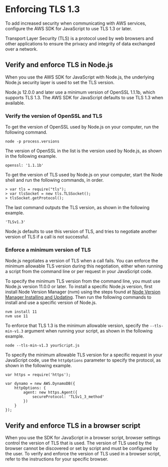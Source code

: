# Enforcing TLS 1\.3<a name="enforcing-tls"></a>

To add increased security when communicating with AWS services, configure the AWS SDK for JavaScript to use TLS 1\.3 or later\. 

Transport Layer Security \(TLS\) is a protocol used by web browsers and other applications to ensure the privacy and integrity of data exchanged over a network\.

## Verify and enforce TLS in Node\.js<a name="node-verify-enforce-tls"></a>

When you use the AWS SDK for JavaScript with Node\.js, the underlying Node\.js security layer is used to set the TLS version\.

Node\.js 12\.0\.0 and later use a minimum version of OpenSSL 1\.1\.1b, which supports TLS 1\.3\. The AWS SDK for JavaScript defaults to use TLS 1\.3 when available\.

### Verify the version of OpenSSL and TLS<a name="verify-tls-version"></a>

To get the version of OpenSSL used by Node\.js on your computer, run the following command\.

```
node -p process.versions
```

The version of OpenSSL in the list is the version used by Node\.js, as shown in the following example\.

```
openssl: '1.1.1b'
```

To get the version of TLS used by Node\.js on your computer, start the Node shell and run the following commands, in order\.

```
> var tls = require("tls");
> var tlsSocket = new tls.TLSSocket();
> tlsSocket.getProtocol();
```

The last command outputs the TLS version, as shown in the following example\.

```
'TLSv1.3'
```

Node\.js defaults to use this version of TLS, and tries to negotiate another version of TLS if a call is not successful\.

### Enforce a minimum version of TLS<a name="enforce-tls-version"></a>

Node\.js negotiates a version of TLS when a call fails\. You can enforce the minimum allowable TLS version during this negotiation, either when running a script from the command line or per request in your JavaScript code\. 

To specify the minimum TLS version from the command line, you must use Node\.js version 11\.0\.0 or later\. To install a specific Node\.js version, first install Node Version Manager \(nvm\) using the steps found at [Node Version Manager Installing and Updating](https://github.com/nvm-sh/nvm#installing-and-updating)\. Then run the following commands to install and use a specific version of Node\.js\. 

```
nvm install 11
nvm use 11
```

To enforce that TLS 1\.3 is the minimum allowable version, specify the `--tls-min-v1.3` argument when running your script, as shown in the following example\.

```
node --tls-min-v1.3 yourScript.js
```

To specify the minimum allowable TLS version for a specific request in your JavaScript code, use the `httpOptions` parameter to specify the protocol, as shown in the following example\.

```
var https = require('https');

var dynamo = new AWS.DynamoDB({
    httpOptions: {
        agent: new https.Agent({
            secureProtocol: 'TLSv1_3_method'
        })
    }
});
```

## Verify and enforce TLS in a browser script<a name="browser-verify-enforce-tls"></a>

When you use the SDK for JavaScript in a browser script, browser settings control the version of TLS that is used\. The version of TLS used by the browser cannot be discovered or set by script and must be configured by the user\. To verify and enforce the version of TLS used in a browser script, refer to the instructions for your specific browser\.
